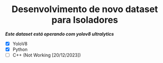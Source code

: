 <h1 align="center"> Desenvolvimento de novo dataset para Isoladores</h1>



***Este dataset está operando com yolov8 ultralytics***



- [x] YoloV8
- [x] Python
- [ ]  C++ (Not Working [20/12/2023])
